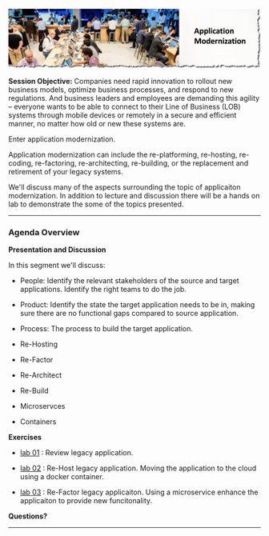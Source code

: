 
![](images/app_modernization.png)

**Session Objective:**  Companies need rapid innovation to rollout new business models, optimize business processes, and respond to new regulations. And business leaders and employees are demanding this agility – everyone wants to be able to connect to their Line of Business (LOB) systems through mobile devices or remotely in a secure and efficient manner, no matter how old or new these systems are.

Enter application modernization. 

Application modernization can include the re-platforming, re-hosting, re-coding, re-factoring, re-architecting, re-building, or the replacement and retirement of your legacy systems. 

We'll discuss many of the aspects surrounding the topic of applicaiton modernization.  In addition to lecture and discussion there will be a hands on lab to demonstrate the some of the topics presented. 


---

### Agenda Overview

**Presentation and Discussion**

In this segment we'll discuss:

- People: Identify the relevant stakeholders of the source and target applications. Identify the right teams to do the job.

- Product: Identify the state the target application needs to be in, making sure there are no functional gaps compared to source application.

- Process: The process to build the target application. 

- Re-Hosting
- Re-Factor
- Re-Architect
- Re-Build

- Microservces

- Containers



**Exercises**

- [lab 01](lab01/README.md) : Review legacy application.

- [lab 02](lab02/README.md) : Re-Host legacy application.  Moving the application to the cloud using a docker container. 

- [lab 03](lab03/README.md) : Re-Factor legacy applicaiton.  Using a microservice enhance the applicaiton to provide new funcitonality.


**Questions?**

---
